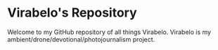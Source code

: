 # Virabelo's Repository 
Welcome to my GitHub repository of all things Virabelo.
Virabelo is my ambient/drone/devotional/photojournalism project. 



